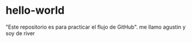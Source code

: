 # hello-world
 "Este repositorio es para practicar el flujo de GitHub".
me llamo agustin y soy de river 
